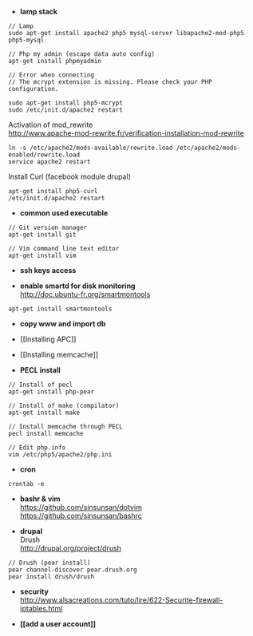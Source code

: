 * **lamp stack**

```
// Lamp    
sudo apt-get install apache2 php5 mysql-server libapache2-mod-php5 php5-mysql

// Php my admin (escape data auto config)   
apt-get install phpmyadmin

// Error when connecting 
// The mcrypt extension is missing. Please check your PHP configuration.

sudo apt-get install php5-mcrypt
sudo /etc/init.d/apache2 restart

```

Activation of mod_rewrite    
http://www.apache-mod-rewrite.fr/verification-installation-mod-rewrite
```
ln -s /etc/apache2/mods-available/rewrite.load /etc/apache2/mods-enabled/rewrite.load
service apache2 restart
```

Install Curl (facebook module drupal)
```
apt-get install php5-curl
/etc/init.d/apache2 restart
```



* **common used executable**

```
// Git version manager
apt-get install git 

// Vim command line text editor
apt-get install vim 
```

* **ssh keys access**

* **enable smartd for disk monitoring**  
http://doc.ubuntu-fr.org/smartmontools   
```  
apt-get install smartmontools
```

* **copy www and import db**

* [[Installing APC]]

* [[Installing memcache]]

* **PECL install**   

```
// Install of pecl
apt-get install php-pear

// Install of make (compilator)
apt-get install make

// Install memcache through PECL
pecl install memcache

// Edit php.info 
vim /etc/php5/apache2/php.ini
```

* **cron**   
```
crontab -e
```

* **bashr & vim**   
https://github.com/sinsunsan/dotvim   
https://github.com/sinsunsan/bashrc

* **drupal**   
Drush   
http://drupal.org/project/drush   

```
// Drush (pear install) 
pear channel-discover pear.drush.org
pear install drush/drush

```

* **security**    
http://www.alsacreations.com/tuto/lire/622-Securite-firewall-iptables.html

* **[[add a user account]]**